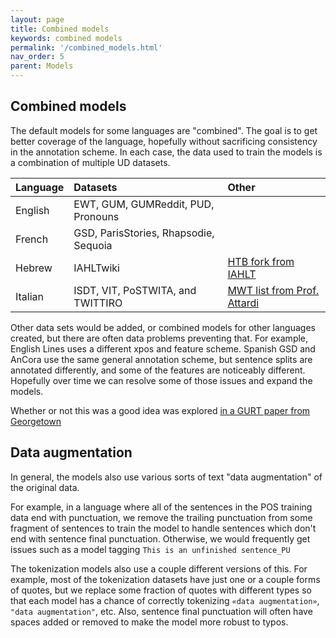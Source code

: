 ```yaml
---
layout: page
title: Combined models
keywords: combined models
permalink: '/combined_models.html'
nav_order: 5
parent: Models
---
```


## Combined models

The default models for some languages are "combined".  The goal is to get better coverage of the language, hopefully without sacrificing consistency in the annotation scheme.  In each case, the data used to train the models is a combination of multiple UD datasets.

| Language | Datasets | Other |
| :------- | :------------ | :------ |
| English | EWT, GUM, GUMReddit, PUD, Pronouns | |
| French  | GSD, ParisStories, Rhapsodie, Sequoia | |
| Hebrew  | IAHLTwiki | [HTB fork from IAHLT](https://github.com/IAHLT/UD_Hebrew) |
| Italian | ISDT, VIT, PoSTWITA, and TWITTIRO | [MWT list from Prof. Attardi](https://github.com/stanfordnlp/handparsed-treebank/blob/master/italian-mwt/italian.mwt) |

Other data sets would be added, or combined models for other languages
created, but there are often data problems preventing that.  For
example, English Lines uses a different xpos and feature scheme.
Spanish GSD and AnCora use the same general annotation scheme, but
sentence splits are annotated differently, and some of the features
are noticeably different.  Hopefully over time we can resolve some of
those issues and expand the models.

Whether or not this was a good idea was explored [in a GURT paper from Georgetown](https://arxiv.org/abs/2302.00636)

## Data augmentation

In general, the models also use various sorts of text "data
augmentation" of the original data.

For example, in a language where all of the sentences in the POS
training data end with punctuation, we remove the trailing punctuation
from some fragment of sentences to train the model to handle sentences
which don't end with sentence final punctuation.  Otherwise, we would
frequently get issues such as a model tagging `This is an unfinished
sentence_PU`

The tokenization models also use a couple different versions of this.
For example, most of the tokenization datasets have just one or a
couple forms of quotes, but we replace some fraction of quotes with
different types so that each model has a chance of correctly
tokenizing `«data augmentation»`, `"data augmentation"`, etc.  Also,
sentence final punctuation will often have spaces added or removed to
make the model more robust to typos.

